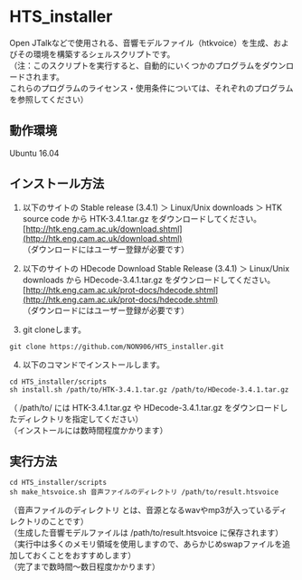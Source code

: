 # HTS_installer

Open JTalkなどで使用される、音響モデルファイル（htkvoice）を生成、およびその環境を構築するシェルスクリプトです。  
（注：このスクリプトを実行すると、自動的にいくつかのプログラムをダウンロードされます。  
これらのプログラムのライセンス・使用条件については、それぞれのプログラムを参照してください）  

## 動作環境

Ubuntu 16.04

## インストール方法

1. 以下のサイトの Stable release (3.4.1) ＞ Linux/Unix downloads ＞ HTK source code から HTK-3.4.1.tar.gz をダウンロードしてください。  
[http://htk.eng.cam.ac.uk/download.shtml](http://htk.eng.cam.ac.uk/download.shtml)  
（ダウンロードにはユーザー登録が必要です）


2. 以下のサイトの HDecode Download Stable Release (3.4.1) ＞ Linux/Unix downloads から HDecode-3.4.1.tar.gz をダウンロードしてください。  
[http://htk.eng.cam.ac.uk/prot-docs/hdecode.shtml](http://htk.eng.cam.ac.uk/prot-docs/hdecode.shtml)  
（ダウンロードにはユーザー登録が必要です）


3. git cloneします。
```
git clone https://github.com/NON906/HTS_installer.git
```


4. 以下のコマンドでインストールします。
```
cd HTS_installer/scripts
sh install.sh /path/to/HTK-3.4.1.tar.gz /path/to/HDecode-3.4.1.tar.gz
```
（ /path/to/ には HTK-3.4.1.tar.gz や HDecode-3.4.1.tar.gz をダウンロードしたディレクトリを指定してください）  
（インストールには数時間程度かかります）

## 実行方法

```
cd HTS_installer/scripts
sh make_htsvoice.sh 音声ファイルのディレクトリ /path/to/result.htsvoice
```
（音声ファイルのディレクトリ とは、音源となるwavやmp3が入っているディレクトリのことです）  
（生成した音響モデルファイルは /path/to/result.htsvoice に保存されます）  
（実行中は多くのメモリ領域を使用しますので、あらかじめswapファイルを追加しておくことをおすすめします）  
（完了まで数時間～数日程度かかります）
